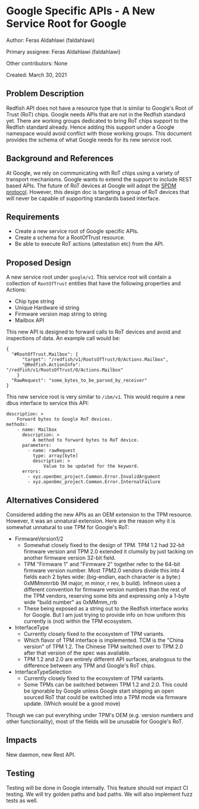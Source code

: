 # Google Specific APIs - A New Service Root for Google

Author:
 Feras Aldahlawi (faldahlawi)

Primary assignee:
 Feras Aldahlawi (faldahlawi)

Other contributors:
  None

Created:
 March 30, 2021

## Problem Description
Redfish API does not have a resource type that is similar to Google's Root of
Trust (RoT) chips. Google needs APIs that are not in the Redfish standard yet.
There are working groups dedicated to bring RoT chips support to the Redfish
standard already. Hence adding this support under a Google namespace would avoid
conflict with those working groups. This document provides the schema of what
Google needs for its new service root.

## Background and References
At Google, we rely on communicating with RoT chips using a variety of transport
mechanisms. Google wants to extend the support to include REST based APIs. The
future of RoT devices at Google will adopt the [SPDM protocol](https://www.dmtf.org/sites/default/files/PMCI_Security-Architecture_12-11-2019.pdf).
However, this design doc is targeting a group of RoT devices that will never be
capable of supporting standards based interface.

## Requirements
- Create a new service root of Google specific APIs.
- Create a schema for a RootOfTrust resource.
- Be able to execute RoT actions (attestation etc) from the API.

## Proposed Design
A new service root under `google/v1`. This service root will contain a
collection of `RootOfTrust` entities that have the following properties and
Actions:
- Chip type string
- Unique Hardware id string
- Firmware version map string to string
- Mailbox API

This new API is designed to forward calls to RoT devices and avoid and
inspections of data. An example call would be:

```
{
  "#RootOfTrust.Mailbox": {
      "target": "/redfish/v1/RootsOfTrust/0/Actions.Mailbox",
      "@Redfish.ActionInfo": "/redfish/v1/RootsOfTrust/0/Actions.Mailbox"
    }
  "RawRequest": "some_bytes_to_be_parsed_by_receiver"
}
```

This new service root is very similar to `/ibm/v1`. This would require a new
dbus interface to service this API:
```
description: >
    Forward bytes to Google RoT devices.
methods:
    - name: Mailbox
      description: >
          A method to forward bytes to RoT device.
      parameters:
        - name: rawRequest
          type: array[byte]
          description: >
              Value to be updated for the keyword.
      errors:
        - xyz.openbmc_project.Common.Error.InvalidArgument
        - xyz.openbmc_project.Common.Error.InternalFailure
```

## Alternatives Considered
Considered adding the new APIs as an OEM extension to the TPM resource. However,
it was an unnatural extension. Here are the reason why it is somewhat unnatural
to use TPM for Google's RoT:

- FirmwareVersion1/2
  * Somewhat closely fixed to the design of TPM. TPM 1.2 had 32-bit firmware
  version and TPM 2.0 extended it clumsily by just tacking on another firmware
  version 32-bit field.
  * TPM "Firmware 1" and "Firmware 2" together refer to the 64-bit firmware
  version number. Most TPM2.0 vendors divide this into 4 fields each 2 bytes
  wide: (big-endian, each character is a byte:) 0xMMmmrrbb (M major, m minor, r
  rev, b build). Infineon uses a different convention for firmware version
  numbers than the rest of the TPM vendors, reserving some bits and expressing
  only a 1-byte wide "build number" as 0xMMmm_rrb
  * These being exposed as a string out to the Redfish interface works for
  Google. But I am just trying to provide info on how uniform this currently
  is (not) within the TPM ecosystem.
- InterfaceType
  * Currently closely fixed to the ecosystem of TPM variants.
  * Which flavor of TPM interface is implemented. TCM is the "China version"
  of TPM 1.2. The Chinese TPM switched over to TPM 2.0 after that version of the
   spec was available.
  * TPM 1.2 and 2.0 are entirely different API surfaces, analogous to the
  difference between any TPM and Google's RoT chips.
- InterfaceTypeSelection
  * Currently closely fixed to the ecosystem of TPM variants.
  * Some TPMs can be switched between TPM 1.2 and 2.0. This could be ignorable
  by Google unless Google start shipping an open sourced RoT that could be
  switched into a TPM mode via firmware update. (Which would be a good move)

Though we can put everything under TPM's OEM (e.g. version numbers and other
functionality), most of the fields will be unusable for Google's RoT.

## Impacts
New daemon, new Rest API.

## Testing
Testing will be done in Google internally. This feature should not impact CI
testing. We will try golden paths and bad paths. We will also implement fuzz
tests as well.
